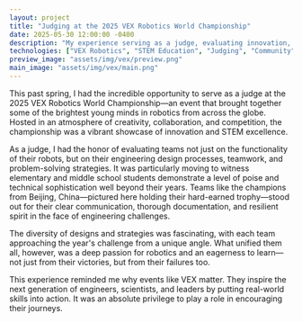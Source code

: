 ```yaml
---
layout: project
title: "Judging at the 2025 VEX Robotics World Championship"
date: 2025-05-30 12:00:00 -0400
description: "My experience serving as a judge, evaluating innovation, teamwork, and engineering excellence from teams around the globe."
technologies: ["VEX Robotics", "STEM Education", "Judging", "Community"]
preview_image: "assets/img/vex/preview.png"
main_image: "assets/img/vex/main.png"
---
```


This past spring, I had the incredible opportunity to serve as a judge at the 2025 VEX Robotics World Championship—an event that brought together some of the brightest young minds in robotics from across the globe. Hosted in an atmosphere of creativity, collaboration, and competition, the championship was a vibrant showcase of innovation and STEM excellence.

As a judge, I had the honor of evaluating teams not just on the functionality of their robots, but on their engineering design processes, teamwork, and problem-solving strategies. It was particularly moving to witness elementary and middle school students demonstrate a level of poise and technical sophistication well beyond their years. Teams like the champions from Beijing, China—pictured here holding their hard-earned trophy—stood out for their clear communication, thorough documentation, and resilient spirit in the face of engineering challenges.

The diversity of designs and strategies was fascinating, with each team approaching the year's challenge from a unique angle. What unified them all, however, was a deep passion for robotics and an eagerness to learn—not just from their victories, but from their failures too.

This experience reminded me why events like VEX matter. They inspire the next generation of engineers, scientists, and leaders by putting real-world skills into action. It was an absolute privilege to play a role in encouraging their journeys. 